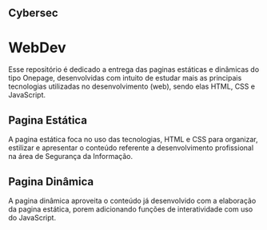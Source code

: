 ## Cybersec

# WebDev
Esse repositório é dedicado a entrega das paginas estáticas e dinâmicas do tipo Onepage, desenvolvidas com intuito de estudar mais as principais tecnologias utilizadas no desenvolvimento (web), sendo elas HTML, CSS e JavaScript.

## Pagina Estática
A pagina estática foca no uso das tecnologias, HTML e CSS para organizar, estilizar e apresentar o conteúdo referente a desenvolvimento profissional na área de Segurança da Informação.

## Pagina Dinâmica
A pagina dinâmica aproveita o conteúdo já desenvolvido com a elaboração da pagina estática, porem adicionando funções de interatividade com uso do JavaScript.
